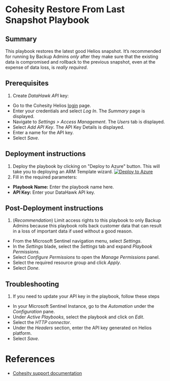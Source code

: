 # Cohesity Restore From Last Snapshot Playbook
## Summary
This playbook restores the latest good Helios snapshot. It’s recommended for running by Backup Admins _only_ after they make sure that the existing data is compromised and rollback to the previous snapshot, even at the expense of data loss, is _really required_.

## Prerequisites
1. Create _DataHawk API_ key:
* Go to the Cohesity Helios [login](https://helios.cohesity.com/#/login) page.
* Enter your credentials and select _Log In_. The _Summary_ page is displayed.
* Navigate to _Settings > Access Management_. The _Users_ tab is displayed.
* Select _Add API Key_. The API Key Details is displayed.
* Enter a name for the API key.
* Select _Save_.

## Deployment instructions
1. Deploy the playbook by clicking on "Deploy to Azure" button. This will take you to deploying an ARM Template wizard.
[![Deploy to Azure](https://aka.ms/deploytoazurebutton)](https://portal.azure.com/#create/Microsoft.Template/uri/https%3A%2F%2Fraw.githubusercontent.com%2Fcohesity%2FAzure-Sentinel%2FCohesitySecurity.internal%2FSolutions%2FCohesitySecurity%2FPlaybooks%2FIncident_VM_Playbook%2Fazuredeploy.json)
2. Fill in the required parameters:
* __Playbook Name:__ Enter the playbook name here.
* __API Key:__ Enter your DataHawk API key.

## Post-Deployment instructions
1. (_Recommendation_) Limit access rights to this playbook to only Backup Admins because this playbook rolls back customer data that can result in a loss of important data if used without a good reason.
* From the Microsoft Sentinel navigation menu, select _Settings_.
* In the _Settings_ blade, select the _Settings_ tab and expand _Playbook Permissions_.
* Select _Configure Permissions_ to open the _Manage Permissions_ panel.
* Select the required resource group and click _Apply_.
* Select _Done_.

## Troubleshooting
1. If you need to update your API key in the playbook, follow these steps
* In your Microsoft Sentinel Instance, go to the _Automation_ under the _Configuration_ pane.
* Under _Active Playbooks_, select the playbook and click on _Edit_.
* Select the _HTTP connector_.
* Under the _Headers_ section, enter the API key generated on Helios platform.
* Select _Save_.

#  References
 - [Cohesity support documentation](https://docs.cohesity.com/ui/login?redirectPath=%2FHomePage%2FContent%2FTechGuides%2FTechnicalGuides.htm)
